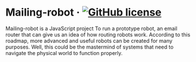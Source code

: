 # Mailing-robot &middot; [![GitHub license](https://img.shields.io/badge/license-MIT-blue.svg)](https://github.com/Miladxsar23/Mailing-robot/blob/master/LICENSE)
Mailing-robot is a JavaScript project To run a prototype robot,  an email router that can give us an idea of how routing robots work. According to this roadmap, more advanced and useful robots can be created for many purposes.
Well, this could be the mastermind of systems that need to navigate the physical world to function properly.

